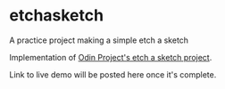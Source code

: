 # etchasketch
A practice project making a simple etch a sketch 

Implementation of [Odin Project's etch a sketch project](https://www.theodinproject.com/courses/web-development-101/lessons/etch-a-sketch-project).

Link to live demo will be posted here once it's complete.
